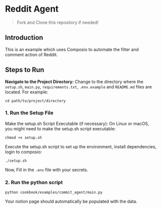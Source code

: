 # Reddit Agent
> Fork and Clone this repository if needed!


## Introduction
This is an example which uses Composio to automate the filter and comment action of Reddit.


## Steps to Run
**Navigate to the Project Directory:**
Change to the directory where the `setup.sh`, `main.py`, `requirements.txt`, `.env.example` and `README.md` files are located. For example:
```shell
cd path/to/project/directory
```

### 1. Run the Setup File
Make the setup.sh Script Executable (if necessary):
On Linux or macOS, you might need to make the setup.sh script executable:
```shell
chmod +x setup.sh
```
Execute the setup.sh script to set up the environment, install dependencies, login to composio:
```shell
./setup.sh
```
Now, Fill in the `.env` file with your secrets.
### 2. Run the python script
```shell
python cookbook/examples/commit_agent/main.py
```
Your notion page should automatically be populated with the data.

